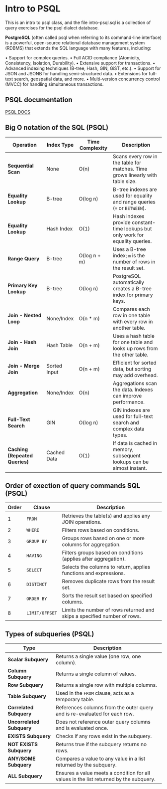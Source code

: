 # Intro to PSQL

This is an intro to psql class, and the file intro-psql.sql is a collection of query exercises for the psql dialect database.

**PostgreSQL** (often called psql when referring to its command-line interface) is a powerful, open-source relational database management system (RDBMS) that
extends the SQL language with many features, including:

• Support for complex queries.
• Full ACID compliance (Atomicity, Consistency, Isolation, Durability).
• Extensive support for transactions.
• Advanced indexing techniques (B-tree, Hash, GIN, GiST, etc.).
• Support for JSON and JSONB for handling semi-structured data.
• Extensions for full-text search, geospatial data, and more.
• Multi-version concurrency control (MVCC) for handling simultaneous transactions.

## PSQL documentation

[PSQL DOCS](https://www.postgresql.org/docs/current/app-psql.html)

## Big O notation of the SQL (PSQL)

| **Operation**                  | **Index Type** | **Time Complexity** | **Description**                                                                |
| ------------------------------ | -------------- | ------------------- | ------------------------------------------------------------------------------ |
| **Sequential Scan**            | None           | O(n)                | Scans every row in the table for matches. Time grows linearly with table size. |
| **Equality Lookup**            | B-tree         | O(log n)            | B-tree indexes are used for equality and range queries (`=` or `BETWEEN`).     |
| **Equality Lookup**            | Hash Index     | O(1)                | Hash indexes provide constant-time lookups but only work for equality queries. |
| **Range Query**                | B-tree         | O(log n + m)        | Uses a B-tree index; `m` is the number of rows in the result set.              |
| **Primary Key Lookup**         | B-tree         | O(log n)            | PostgreSQL automatically creates a B-tree index for primary keys.              |
| **Join - Nested Loop**         | None/Index     | O(n \* m)           | Compares each row in one table with every row in another table.                |
| **Join - Hash Join**           | Hash Table     | O(n + m)            | Uses a hash table for one table and looks up rows from the other table.        |
| **Join - Merge Join**          | Sorted Input   | O(n + m)            | Efficient for sorted data, but sorting may add overhead.                       |
| **Aggregation**                | None/Index     | O(n)                | Aggregations scan the data. Indexes can improve performance.                   |
| **Full-Text Search**           | GIN            | O(log n)            | GIN indexes are used for full-text search and complex data types.              |
| **Caching (Repeated Queries)** | Cached Data    | O(1)                | If data is cached in memory, subsequent lookups can be almost instant.         |

## Order of exection of query commands SQL (PSQL)

| **Order** | **Clause**     | **Description**                                                          |
| --------- | -------------- | ------------------------------------------------------------------------ |
| 1         | `FROM`         | Retrieves the table(s) and applies any JOIN operations.                  |
| 2         | `WHERE`        | Filters rows based on conditions.                                        |
| 3         | `GROUP BY`     | Groups rows based on one or more columns for aggregation.                |
| 4         | `HAVING`       | Filters groups based on conditions (applies after aggregation).          |
| 5         | `SELECT`       | Selects the columns to return, applies functions and expressions.        |
| 6         | `DISTINCT`     | Removes duplicate rows from the result set.                              |
| 7         | `ORDER BY`     | Sorts the result set based on specified columns.                         |
| 8         | `LIMIT/OFFSET` | Limits the number of rows returned and skips a specified number of rows. |

## Types of subqueries (PSQL)

| **Type**                  | **Description**                                                                        |
| ------------------------- | -------------------------------------------------------------------------------------- |
| **Scalar Subquery**       | Returns a single value (one row, one column).                                          |
| **Column Subquery**       | Returns a single column of values.                                                     |
| **Row Subquery**          | Returns a single row with multiple columns.                                            |
| **Table Subquery**        | Used in the `FROM` clause, acts as a temporary table.                                  |
| **Correlated Subquery**   | References columns from the outer query and is re-evaluated for each row.              |
| **Uncorrelated Subquery** | Does not reference outer query columns and is evaluated once.                          |
| **EXISTS Subquery**       | Checks if any rows exist in the subquery.                                              |
| **NOT EXISTS Subquery**   | Returns true if the subquery returns no rows.                                          |
| **ANY/SOME Subquery**     | Compares a value to any value in a list returned by the subquery.                      |
| **ALL Subquery**          | Ensures a value meets a condition for all values in the list returned by the subquery. |
